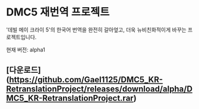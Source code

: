 # DMC5 재번역 프로젝트
'데빌 메이 크라이 5'의 한국어 번역을 완전히 갈아엎고, 더욱 뉴비친화적이게 바꾸는 프로젝트입니다.


현재 버전: alpha1
## [다운로드] (https://github.com/Gael1125/DMC5_KR-RetranslationProject/releases/download/alpha/DMC5_KR-RetranslationProject.rar)
